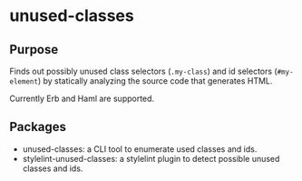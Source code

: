 # unused-classes

## Purpose

Finds out possibly unused class selectors (`.my-class`) and id selectors (`#my-element`) by statically analyzing the source code that generates HTML.

Currently Erb and Haml are supported.

## Packages

- unused-classes: a CLI tool to enumerate used classes and ids.
- stylelint-unused-classes: a stylelint plugin to detect possible unused classes and ids.
